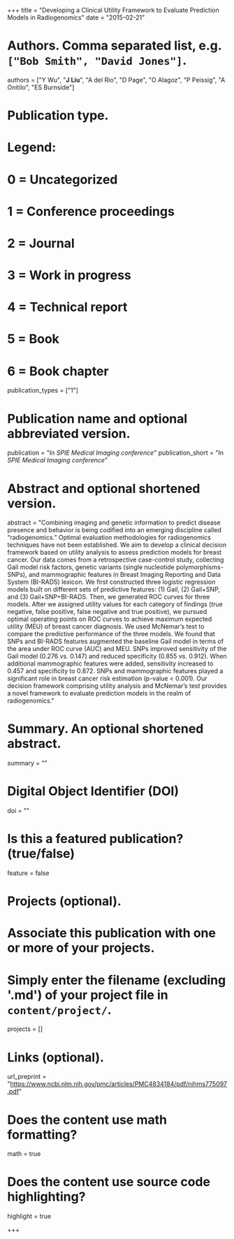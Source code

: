 +++
title = "Developing a Clinical Utility Framework to Evaluate Prediction Models in Radiogenomics"
date = "2015-02-21"

# Authors. Comma separated list, e.g. `["Bob Smith", "David Jones"]`.
authors = ["Y Wu", "__J Liu__", "A del Rio", "D Page", "O Alagoz", "P Peissig", "A Onitilo", "ES Burnside"]

# Publication type.
# Legend:
# 0 = Uncategorized
# 1 = Conference proceedings
# 2 = Journal
# 3 = Work in progress
# 4 = Technical report
# 5 = Book
# 6 = Book chapter
publication_types = ["1"]

# Publication name and optional abbreviated version.
publication = "In *SPIE Medical Imaging conference*"
publication_short = "In *SPIE Medical Imaging conference*"

# Abstract and optional shortened version.
abstract = "Combining imaging and genetic information to predict disease presence and behavior is being codified into an emerging discipline called “radiogenomics.” Optimal evaluation methodologies for radiogenomics techniques have not been established. We aim to develop a clinical decision framework based on utility analysis to assess prediction models for breast cancer. Our data comes from a retrospective case-control study, collecting Gail model risk factors, genetic variants (single nucleotide polymorphisms-SNPs), and mammographic features in Breast Imaging Reporting and Data System (BI-RADS) lexicon. We first constructed three logistic regression models built on different sets of predictive features: (1) Gail, (2) Gail+SNP, and (3) Gail+SNP+BI-RADS. Then, we generated ROC curves for three models. After we assigned utility values for each category of findings (true negative, false positive, false negative and true positive), we pursued optimal operating points on ROC curves to achieve maximum expected utility (MEU) of breast cancer diagnosis. We used McNemar’s test to compare the predictive performance of the three models. We found that SNPs and BI-RADS features augmented the baseline Gail model in terms of the area under ROC curve (AUC) and MEU. SNPs improved sensitivity of the Gail model (0.276 vs. 0.147) and reduced specificity (0.855 vs. 0.912). When additional mammographic features were added, sensitivity increased to 0.457 and specificity to 0.872. SNPs and mammographic features played a significant role in breast cancer risk estimation (p-value < 0.001). Our decision framework comprising utility analysis and McNemar’s test provides a novel framework to evaluate prediction models in the realm of radiogenomics."

# Summary. An optional shortened abstract.
summary = ""

# Digital Object Identifier (DOI)
doi = ""

# Is this a featured publication? (true/false)
feature = false

# Projects (optional).
#   Associate this publication with one or more of your projects.
#   Simply enter the filename (excluding '.md') of your project file in `content/project/`.
projects = []

# Links (optional).
url_preprint = "https://www.ncbi.nlm.nih.gov/pmc/articles/PMC4834184/pdf/nihms775097.pdf"

# Does the content use math formatting?
math = true

# Does the content use source code highlighting?
highlight = true

+++


